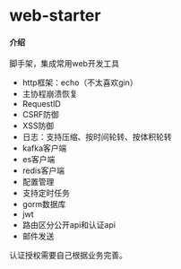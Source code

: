 # web-starter

#### 介绍
脚手架，集成常用web开发工具
- http框架：echo（不太喜欢gin）
- 主协程崩溃恢复
- RequestID
- CSRF防御
- XSS防御
- 日志：支持压缩、按时间轮转、按体积轮转
- kafka客户端
- es客户端
- redis客户端
- 配置管理
- 支持定时任务
- gorm数据库
- jwt
- 路由区分公开api和认证api
- 邮件发送

认证授权需要自己根据业务完善。
